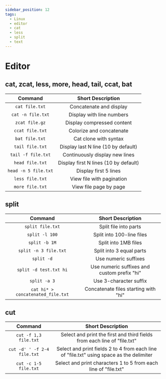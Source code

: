 ```yaml
---
sidebar_position: 12
tags:
  - Linux
  - editor
  - cat
  - less
  - split
  - text
---
```


# Editor

## cat, zcat, less, more, head, tail, ccat, bat

|       Command        |           Short Description           |
| :------------------: | :-----------------------------------: |
|    `cat file.txt`    |        Concatenate and display        |
|  `cat -n file.txt`   |       Display with line numbers       |
|    `zcat file.gz`    |      Display compressed content       |
|   `ccat file.txt`    |       Colorize and concatenate        |
|    `bat file.txt`    |         Cat clone with syntax         |
|   `tail file.txt`    |  Display last N line (10 by default)  |
|  `tail -f file.txt`  |    Continuously display new lines     |
|   `head file.txt`    | Display first N lines (10 by default) |
| `head -n 5 file.txt` |         Display first 5 lines         |
|   `less file.txt`    |       View file with pagination       |
|   `more file.txt`    |        View file page by page         |

## split

|              Command              |              Short Description              |
| :-------------------------------: | :-----------------------------------------: |
|         `split file.txt`          |            Split file into parts            |
|          `split -l 100`           |          Split into 100-line files          |
|           `split -b 1M`           |            Split into 1MB files             |
|       `split -n 3 file.txt`       |          Split into 3 equal parts           |
|            `split -d`             |            Use numeric suffixes             |
|      `split -d test.txt hi`       | Use numeric suffixes and custom prefix "hi" |
|           `split -a 3`            |           Use 3-character suffix            |
| `cat hi* > concatenated_file.txt` |    Concatenate files starting with "hi"     |

## cut

|           Command           |                                    Short Description                                     |
| :-------------------------: | :--------------------------------------------------------------------------------------: |
|    `cut -f 1,3 file.txt`    |         Select and print the first and third fields from each line of "file.txt"         |
| `cut -d' ' -f 2-4 file.txt` | Select and print fields 2 to 4 from each line of "file.txt" using space as the delimiter |
|    `cut -c 1-5 file.txt`    |             Select and print characters 1 to 5 from each line of "file.txt"              |
